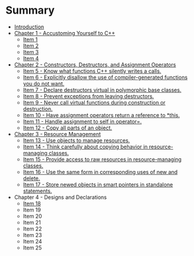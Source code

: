 # Summary

* [Introduction](README.md)
* [Chapter 1 -  Accustoming Yourself to C++](chapter-1-accustoming-yourself-to-c-++.md)
  * [Item 1](chapter-1-accustoming-yourself-to-c-++/item-1.md)
  * [Item 2](chapter-1-accustoming-yourself-to-c-++/item-2.md)
  * [Item 3](chapter-1-accustoming-yourself-to-c-++/item-3.md)
  * [Item 4](chapter-1-accustoming-yourself-to-c-++/item-4.md)
* [Chapter 2 - Constructors, Destructors, and Assignment Operators](chapter-2-constructors-destructors-and-assignment-operators.md)
  * [Item 5 - Know what functions C++ silently writes a calls.](chapter-2-constructors-destructors-and-assignment-operators/item-5.md)
  * [Item 6 - Explicitly disallow the use of compiler-generated functions you do not want.](chapter-2-constructors-destructors-and-assignment-operators/item-6.md)
  * [Item 7 - Declare destructors virtual in polymorphic base classes.](chapter-2-constructors-destructors-and-assignment-operators/item-7.md)
  * [Item 8 - Prevent exceptions from leaving destructors.](chapter-2-constructors-destructors-and-assignment-operators/item-8.md)
  * [Item 9 - Never call virtual functions during construction or destruction.](chapter-2-constructors-destructors-and-assignment-operators/item-9.md)
  * [Item 10 - Have assignment operators return a reference to \*this.](chapter-2-constructors-destructors-and-assignment-operators/item-10.md)
  * [Item 11 - Handle assignment to self in operator=.](chapter-2-constructors-destructors-and-assignment-operators/item-11.md)
  * [Item 12 - Copy all parts of an object.](chapter-2-constructors-destructors-and-assignment-operators/item-12.md)
* [Chapter 3 - Resource Management](chapter-3-resource-management.md)
  * [Item 13 - Use objects to manage resources.](chapter-3-resource-management/item-13.md)
  * [Item 14 - Think carefully about copying behavior in resource-managing classes.](chapter-3-resource-management/item-14.md)
  * [Item 15 - Provide access to raw resources in resource-managing classes.](chapter-3-resource-management/item-15.md)
  * [Item 16 - Use the same form in corresponding uses of new and delete.](chapter-3-resource-management/item-16.md)
  * [Item 17 - Store newed objects in smart pointers in standalone statements.](chapter-3-resource-management/item-17.md)
* Chapter 4 - Designs and Declarations
  * [Item 18](item-14.md)
  * Item 19
  * Item 20
  * Item 21
  * Item 22
  * Item 23
  * Item 24
  * Item 25

